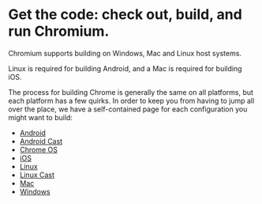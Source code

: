 # Get the code: check out, build, and run Chromium. 

Chromium supports building on Windows, Mac and Linux host systems.

Linux is required for building Android, and a Mac is required for building iOS.

The process for building Chrome is generally the same on all platforms, but
each platform has a few quirks. In order to keep you from having to jump
all over the place, we have a self-contained page for each configuration
you might want to build:

* [Android](android_build_instructions.md)
* [Android Cast](android_cast_build_instructions.md)
* [Chrome OS](chromeos_build_instructions.md)
* [iOS](ios/build_instructions.md)
* [Linux](linux_build_instructions.md)
* [Linux Cast](linux_cast_build_instructions.md)
* [Mac](mac_build_instructions.md)
* [Windows](windows_build_instructions.md)
